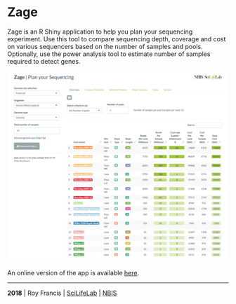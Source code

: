 # Zage

Zage is an R Shiny application to help you plan your sequencing experiment. Use this tool to compare sequencing depth, coverage and cost on various sequencers based on the number of samples and pools. Optionally, use the power analysis tool to estimate number of samples required to detect genes.

![](preview.png)

An online version of the app is available [here](http://rshiny.nbis.se/zage/).

<hr>

<b>2018</b> | Roy Francis | [SciLifeLab](https://www.scilifelab.se/) | [NBIS](https://nbis.se/)